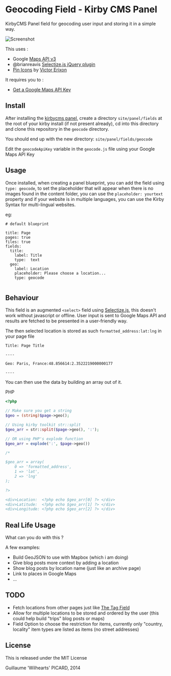 Geocoding Field - Kirby CMS Panel
===========================

KirbyCMS Panel field for geocoding user input and storing it in a simple way.

![Screenshot](https://github.com/iandoe/kirbycms-panel-geocode-field/raw/master/action.gif)

This uses :

- Google  [Maps API v3](https://developers.google.com/maps/documentation/javascript/geocoding)
- @brianreavis [Selectize.js jQuery plugin](brianreavis.github.io/selectize.js/)
- [Pin Icons](http://dribbble.com/shots/928458-80-Shades-of-White-Icons?list=users&offset=26) by [Victor Erixon](http://dribbble.com/victorerixon)

It requires you to :

- [Get a Google Maps API Key](https://developers.google.com/maps/documentation/javascript/tutorial#api_key)



## Install

After installing the [kirbycms panel](https://github.com/bastianallgeier/kirbycms-panel/), create a directory `site/panel/fields` at the root of your kirby install (if not present already), cd into this directory and clone this repository in the `geocode` directory.

You should end up with the new directory:
`site/panel/fields/geocode`

Edit the `geocodeApiKey` variable in the `geocode.js` file using your Google Maps API Key

## Usage

Once installed, when creating a panel blueprint, you can add the field using `type: geocode`, to set the placeholder that will appear when there is no images found in the content folder, you can use the `placeholder: yourtext` property and if your website is in multiple languages, you can use the Kirby Syntax for multi-lingual websites.

eg:

```
# default blueprint

title: Page
pages: true
files: true
fields:
  title:
    label: Title
    type:  text
  geo:
  	label: Location
  	placeholder: Please choose a location...
  	type: geocode
  	
```

## Behaviour

This field is an augmented `<select>` field using [Selectize.js](brianreavis.github.io/selectize.js/), this doesn't work without javascript or offline. User input is sent to Google Maps API and results are fetched to be presented in a user-friendly way.

The then selected location is stored as such `formatted_address:lat:lng` in your page file

```
Title: Page Title

----

Geo: Paris, France:48.856614:2.3522219000000177

----

```

You can then use the data by building an array out of it.

PHP

```php
<?php

// Make sure you get a string
$geo = (string)$page->geo();

// Using kirby toolkit str::split
$geo_arr = str::split($page->geo(), ':');

// OR using PHP's explode function
$geo_arr = explode(':', $page->geo())

/*

$geo_arr = array(
	0 => 'formatted_address',
	1 => 'lat',
	2 => 'lng'
);

?>

<div>Location:  <?php echo $geo_arr[0] ?> </div>
<div>Latitude:  <?php echo $geo_arr[1] ?> </div>
<div>Longitude: <?php echo $geo_arr[2] ?> </div>

```

## Real Life Usage
What can you do with this ?

A few examples:

- Build GeoJSON to use with Mapbox (which i am doing)
- Give blog posts more context by adding a location
- Show blog posts by location name (just like an archive page)
- Link to places in Google Maps
- ...

## TODO

- Fetch locations from other pages just like [The Tag Field](https://github.com/bastianallgeier/kirbycms-extensions/tree/master/fields/tags)
- Allow for multiple locations to be stored and ordered by the user (this could help build "trips" blog posts or maps)
- Field Option to choose the restriction for items, currently only "country, locality" item types are listed as items (no street addresses)


## License

This is released under the MIT License

Guillaume 'Wilhearts' PICARD, 2014